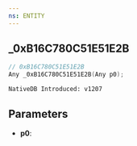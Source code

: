 ```yaml
---
ns: ENTITY
---
```

## _0xB16C780C51E51E2B

```c
// 0xB16C780C51E51E2B
Any _0xB16C780C51E51E2B(Any p0);
```

```
NativeDB Introduced: v1207
```

## Parameters
* **p0**:
